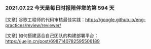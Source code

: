 ### 2021.07.22 今天是每日时报陪伴您的第 594 天

[文章] 谷歌工程师的代码审核最佳实践：<https://google.github.io/eng-practices/review/reviewer/>

[文章] 如何搭建适合自己团队的构建部署平台：<https://juejin.cn/post/6987140782595506189>
